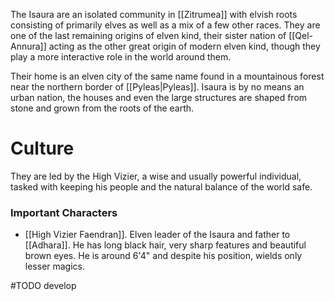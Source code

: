 The Isaura are an isolated community in [[Zitrumea]] with elvish roots consisting of primarily elves as well as a mix of a few other races. They are one of the last remaining origins of elven kind, their sister nation of [[Qel-Annura]] acting as the other great origin of modern elven kind, though they play a more interactive role in the world around them.

Their home is an elven city of the same name found in a mountainous forest near the northern border of [[Pyleas|Pyleas]]. Isaura is by no means an urban nation, the houses and even the large structures are shaped from stone and grown from the roots of the earth.  
# Culture
They are led by the High Vizier, a wise and usually powerful individual, tasked with keeping his people and the natural balance of the world safe.
### Important Characters
- [[High Vizier Faendran]]. Elven leader of the Isaura and father to [[Adhara]]. He has long black hair, very sharp features and beautiful brown eyes. He is around 6'4" and despite his position, wields only lesser magics.

#TODO develop